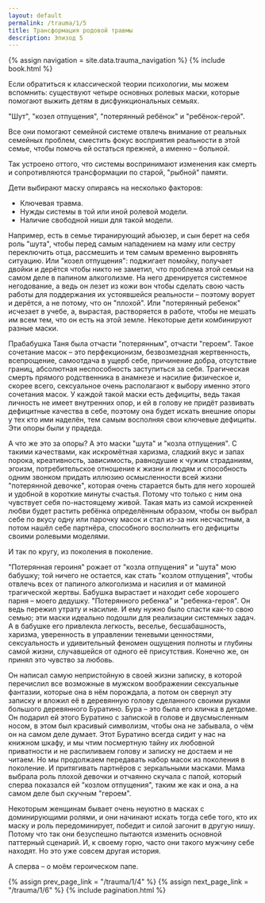 ```yaml
---
layout: default
permalink: /trauma/1/5
title: Трансформация родовой травмы
description: Эпизод 5
---
```

{% assign navigation  = site.data.trauma_navigation %}
{% include book.html %}

Если обратиться к классической теории психологии, мы можем вспомнить: существуют четыре основных ролевых маски, которые помогают выжить детям в дисфункциональных семьях.

"Шут", "козел отпущения", "потерянный ребёнок" и "ребёнок-герой".

Все они помогают семейной системе отвлечь внимание от реальных семейных проблем, сместить фокус восприятия реальности в этой семье, чтобы помочь ей остаться прежней, а именно – больной.

Так устроено оттого, что системы воспринимают изменения как смерть и сопротивляются трансформации по старой, "рыбной" памяти.

Дети выбирают маску опираясь на несколько факторов:
- Ключевая травма.
- Нужды системы в той или иной ролевой модели.
- Наличие свободной ниши для такой модели.

Например, есть в семье тиранирующий абьюзер, и сын берет на себя роль "шута", чтобы перед самым нападением на маму или сестру переключить отца, рассмешить и тем самым временно выровнять ситуацию. Или "козел отпущения": поджигает помойку, получает двойки и дерётся чтобы никто не заметил, что проблема этой семьи на самом деле в папином алкоголизме. На него дренируется системное негодование, а ведь он лезет из кожи вон чтобы сделать свою часть работы для поддержания их устоявшейся реальности – поэтому ворует и дерётся, а не потому, что он "плохой". Или "потерянный ребенок" исчезает в учебе, а, вырастая, растворяется в работе, чтобы не мешать им всем тем, что он есть на этой земле. Некоторые дети комбинируют разные маски.

Прабабушка Таня была отчасти "потерянным", отчасти "героем". Такое сочетание масок – это перфекционизм, безвозмездная жертвенность, всепрощение, самоотдача в ущерб себе, причинение добра, отсутствие границ, абсолютная неспособность заступиться за себя. Трагическая смерть прямого родственника в анамнезе и насилие физическое и, скорее всего, сексуальное очень располагают к выбору именно этого сочетания масок. У каждой такой маски есть дефициты, ведь такая личность не имеет внутренних опор, и ей в голову не придёт развивать дефицитные качества в себе, поэтому она будет искать внешние опоры у тех кто ими наделён, тем самым восполняя свои ключевые дефициты. Эти опоры были у прадеда.

А что же это за опоры? А это маски "шута" и "козла отпущения". С такими качествами, как искромётная харизма, сладкий вкус и запах порока, креативность, зависимость, равнодушие к чужим страданиям, эгоизм, потребительское отношение к жизни и людям и способность одним звонком придать иллюзию осмысленности всей жизни "потерянной девочке", которая очень старается быть для него хорошей и удобной в короткие минуты счастья. Потому что только с ним она чувствует себя по-настоящему живой. Такая мать из самой искренней любви будет растить ребёнка определённым образом, чтобы он выбрал себе по вкусу одну или парочку масок и стал из-за них несчастным, а потом нашёл себе партнёра, способного восполнить его дефициты своими ролевыми моделями.

И так по кругу, из поколения в поколение.

"Потерянная героиня" рожает от "козла отпущения" и "шута" мою бабушку; той ничего не остается, как стать "козлом отпущения", чтобы отвлечь всех от папиного алкоголизма и насилия и от маминой трагической жертвы. Бабушка вырастает и находит себе хорошего парня – моего дедушку. "Потерянного ребенка" и "ребенка-героя". Он ведь пережил утрату и насилие. И ему нужно было спасти как-то свою семью; эти маски идеально подошли для реализации системных задач. А в бабушке его привлекла легкость, веселье, бесшабашность, харизма, уверенность в управлении теневыми ценностями, сексуальность и удивительный феномен ощущения полноты и глубины самой жизни, случавшейся от одного её присутствия. Конечно же, он принял это чувство за любовь.

Он написал самую непристойную в своей жизни записку, в которой перечислил все возможные в мужском воображении сексуальные фантазии, которые она в нём порождала, а потом он свернул эту записку и вложил её в деревянную голову сделанного своими руками большого деревянного Буратино. Бура – это была его кличка в детдоме. Он подарил ей этого Буратино с запиской в голове и двусмысленным носом, в этом был красивый символизм, чтобы она не забывала, о чём он на самом деле думает. Этот Буратино всегда сидит у нас на книжном шкафу, и мы чтим посмертную тайну их любовной приватности и не распиливаем голову и записку не достаем и не читаем. Но мы продолжаем передавать набор масок из поколения в поколение. И притягивать партнёров с зеркальными масками. Мама выбрала роль плохой девочки и отчаянно скучала с папой, который сперва показался ей "козлом отпущения", таким же как и она, а на самом деле был скучным "героем".

Некоторым женщинам бывает очень неуютно в масках с доминирующими ролями, и они начинают искать тогда себе того, кто их маску и роль передоминирует, победит и силой загонит в другую нишу. Потому что так они безуспешно пытаются изменить основной паттерный сценарий. И, к своему горю, часто они такого мужчину себе находят. Но это уже совсем другая история.

А сперва – о моём героическом папе.

{% assign prev_page_link = "/trauma/1/4" %}
{% assign next_page_link = "/trauma/1/6" %}
{% include pagination.html %}